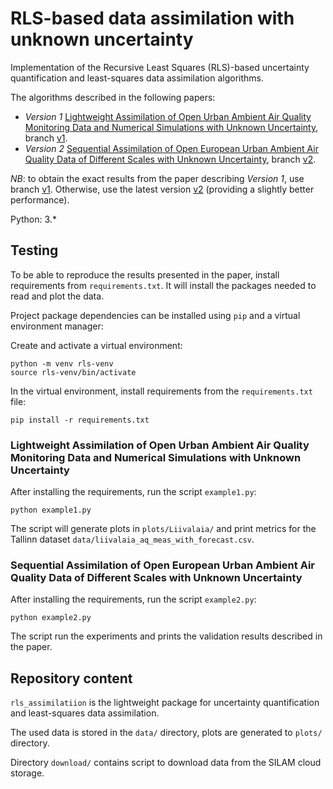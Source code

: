 # RLS-based data assimilation with unknown uncertainty

Implementation of the Recursive Least Squares (RLS)-based uncertainty quantification and least-squares data assimilation
algorithms.
 
The algorithms described in the following papers:
 * *Version 1* [Lightweight Assimilation of Open Urban Ambient Air Quality Monitoring Data and Numerical Simulations 
with Unknown Uncertainty](https://www.researchsquare.com/article/rs-1567264/v2), 
branch [v1](https://github.com/effie-ms/rls-assimilation/tree/v1).
 * *Version 2* [Sequential Assimilation of Open European Urban Ambient Air Quality Data of Different Scales with Unknown Uncertainty](#TODO), 
branch [v2](https://github.com/effie-ms/rls-assimilation/tree/v2).
 
*NB*: to obtain the exact results from the paper describing *Version 1*, use branch [v1](https://github.com/effie-ms/rls-assimilation/tree/v1).
Otherwise, use the latest version [v2](https://github.com/effie-ms/rls-assimilation/tree/v2) (providing a slightly 
better performance).

Python: 3.*

## Testing

To be able to reproduce the results presented in the paper, install requirements from `requirements.txt`.
It will install the packages needed to read and plot the data.

Project package dependencies can be installed using `pip` and a virtual environment manager:

Create and activate a virtual environment:

    python -m venv rls-venv
    source rls-venv/bin/activate

In the virtual environment, install requirements from the `requirements.txt` file:

    pip install -r requirements.txt
 
### Lightweight Assimilation of Open Urban Ambient Air Quality Monitoring Data and Numerical Simulations with Unknown Uncertainty 

After installing the requirements, run the script `example1.py`:
 
    python example1.py

The script will generate plots in `plots/Liivalaia/` and print metrics for the Tallinn dataset 
`data/liivalaia_aq_meas_with_forecast.csv`.

### Sequential Assimilation of Open European Urban Ambient Air Quality Data of Different Scales with Unknown Uncertainty

After installing the requirements, run the script `example2.py`:
 
    python example2.py
    
The script run the experiments and prints the validation results described in the paper.
    
## Repository content

`rls_assimilatiion` is the lightweight package for uncertainty quantification and least-squares data 
assimilation.

The used data is stored in the `data/` directory, plots are generated to `plots/` directory.

Directory `download/` contains script to download data from the SILAM cloud storage.
